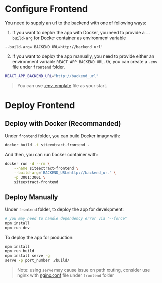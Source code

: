 # Configure Frontend

You need to supply an url to the backend with one of following ways:

1. If you want to deploy the app with Docker, you need to provide a `--build-arg` for Docker container as environment variable

```
--build-arg='BACKEND_URL=http://backend_url'
```

2. If you want to deploy the app manually, you need to provide either an environment variable `REACT_APP_BACKEND_URL`. Or, you can create a `.env` file under `frontend` folder.

```sh
REACT_APP_BACKEND_URL="http://backend_url"
```

> You can use [.env.template](./.env.template) file as your start.

# Deploy Frontend

## Deploy with Docker (Recommanded)

Under `frontend` folder, you can build Docker image with:

```sh
docker build -t siteextract-frontend .
```

And then, you can run Docker container with:

```sh
docker run -d --rm \
    --name siteextract-frontend \
    --build-arg='BACKEND_URL=http://backend_url' \
    -p 3001:3001 \
    siteextract-frontend
```

## Deploy Manually

Under `frontend` folder, to deploy the app for development:

```sh
# you may need to handle dependency error via "--force"
npm install
npm run dev
```

To deploy the app for production:

```sh
npm install
npm run build
npm install serve -g
serve -p port_number ./build/
```

> Note: using `serve` may cause issue on path routing, consider use nginx with [nginx.conf](./nginx.conf) file under `frontend` folder
